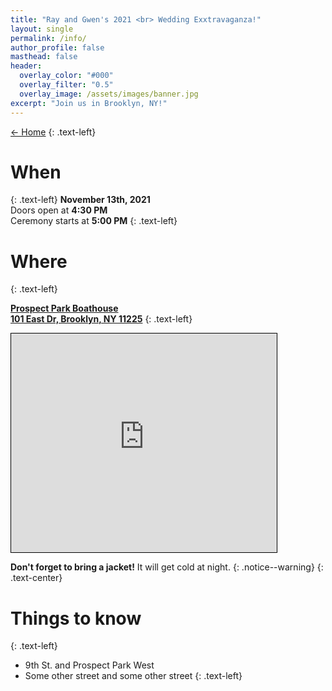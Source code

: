 ```yaml
---
title: "Ray and Gwen's 2021 <br> Wedding Exxtravaganza!"
layout: single
permalink: /info/
author_profile: false
masthead: false
header:
  overlay_color: "#000"
  overlay_filter: "0.5"
  overlay_image: /assets/images/banner.jpg
excerpt: "Join us in Brooklyn, NY!"
---
```

 [<- Home](../index.html)
{: .text-left}

# When
{: .text-left}
**November 13th, 2021** \
Doors open at **4:30 PM** \
Ceremony starts at **5:00 PM**
{: .text-left}

# Where
{: .text-left}

[**Prospect Park Boathouse**](https://goo.gl/maps/7vJWAH4iFbyKeaq86) \
[**101 East Dr, Brooklyn, NY 11225**](https://goo.gl/maps/7vJWAH4iFbyKeaq86)
{: .text-left}


<p style="text-align:left"><iframe width="425" height="350" frameborder="0" scrolling="no" marginheight="0" marginwidth="0" src="https://www.openstreetmap.org/export/embed.html?bbox=-73.98174047470094%2C40.65239921467547%2C-73.9488458633423%2C40.66914863217685&amp;layer=mapnik&amp;marker=40.66076636052815%2C-73.96528314464291" style="border: 1px solid black"></iframe></p>

**Don't forget to bring a jacket!** It will get cold at night.
{: .notice--warning}
{: .text-center}


# Things to know
{: .text-left}
* 9th St. and Prospect Park West
* Some other street and some other street
{: .text-left}


